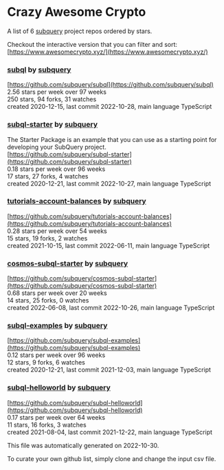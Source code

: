 # Crazy Awesome Crypto
A list of 6 [subquery](https://github.com/subquery) project repos ordered by stars.  

Checkout the interactive version that you can filter and sort: 
[https://www.awesomecrypto.xyz/](https://www.awesomecrypto.xyz/)  


### [subql](https://github.com/subquery/subql) by [subquery](https://github.com/subquery)  
  
[https://github.com/subquery/subql](https://github.com/subquery/subql)  
2.56 stars per week over 97 weeks  
250 stars, 94 forks, 31 watches  
created 2020-12-15, last commit 2022-10-28, main language TypeScript  


### [subql-starter](https://github.com/subquery/subql-starter) by [subquery](https://github.com/subquery)  
The Starter Package is an example that you can use as a starting point for developing your SubQuery project.  
[https://github.com/subquery/subql-starter](https://github.com/subquery/subql-starter)  
0.18 stars per week over 96 weeks  
17 stars, 27 forks, 4 watches  
created 2020-12-21, last commit 2022-10-27, main language TypeScript  


### [tutorials-account-balances](https://github.com/subquery/tutorials-account-balances) by [subquery](https://github.com/subquery)  
  
[https://github.com/subquery/tutorials-account-balances](https://github.com/subquery/tutorials-account-balances)  
0.28 stars per week over 54 weeks  
15 stars, 19 forks, 2 watches  
created 2021-10-15, last commit 2022-06-11, main language TypeScript  


### [cosmos-subql-starter](https://github.com/subquery/cosmos-subql-starter) by [subquery](https://github.com/subquery)  
  
[https://github.com/subquery/cosmos-subql-starter](https://github.com/subquery/cosmos-subql-starter)  
0.68 stars per week over 20 weeks  
14 stars, 25 forks, 0 watches  
created 2022-06-08, last commit 2022-10-26, main language TypeScript  


### [subql-examples](https://github.com/subquery/subql-examples) by [subquery](https://github.com/subquery)  
  
[https://github.com/subquery/subql-examples](https://github.com/subquery/subql-examples)  
0.12 stars per week over 96 weeks  
12 stars, 9 forks, 6 watches  
created 2020-12-21, last commit 2021-12-03, main language TypeScript  


### [subql-helloworld](https://github.com/subquery/subql-helloworld) by [subquery](https://github.com/subquery)  
  
[https://github.com/subquery/subql-helloworld](https://github.com/subquery/subql-helloworld)  
0.17 stars per week over 64 weeks  
11 stars, 16 forks, 3 watches  
created 2021-08-04, last commit 2021-12-22, main language TypeScript  


This file was automatically generated on 2022-10-30.  

To curate your own github list, simply clone and change the input csv file.  